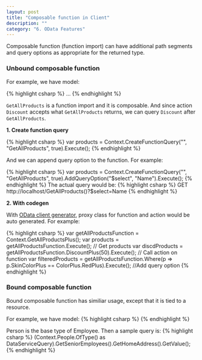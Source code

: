```yaml
---
layout: post
title: "Composable function in Client"
description: ""
category: "6. OData Features"
---
```


Composable function (function import) can have additional path segments and query options as appropriate for the returned type.
### Unbound composable function
For example, we have model:

{% highlight csharp %}
<Function Name="GetAllProducts" IsComposable="true">
  <ReturnType Type="Collection(NS.Product)" Nullable="false" />
</Function>
<Action Name="Discount" IsBound="true" EntitySetPath="products">
  <Parameter Name="products" Type="Collection(NS.Product)" Nullable="false" />
  <Parameter Name="percentage" Type="Edm.Int32" Nullable="false" />
  <ReturnType Type="Collection(NS.Product)" Nullable="false" />
</Action>
...
<FunctionImport Name="GetAllProducts" Function="NS.GetAllProducts" EntitySet="Products" IncludeInServiceDocument="true" />
{% endhighlight %}

`GetAllProducts` is a function import and it is composable. And since action `Discount` accepts what `GetAllProducts` returns, we can query `Discount` after `GetAllProducts`.

<strong>1. Create function query</strong>

{% highlight csharp %}
var products = Context.CreateFunctionQuery<Product>("", "GetAllProducts", true).Execute();
{% endhighlight %}

And we can append query option to the function. For example:

{% highlight csharp %}
var products = Context.CreateFunctionQuery<ProductPlus>("", "GetAllProducts", true).AddQueryOption("$select", "Name").Execute();
{% endhighlight %}
The actual query would be:
{% highlight csharp %}
GET http://localhost/GetAllProducts()?$select=Name
{% endhighlight %}

<strong>2. With codegen</strong>

With [OData client generator](http://blogs.msdn.com/b/odatateam/archive/2014/03/12/how-to-use-odata-client-code-generator-to-generate-client-side-proxy-class.aspx), proxy class for function and action would be auto generated.
For example:

{% highlight csharp %}
var getAllProductsFunction = Context.GetAllProductsPlus();
var products = getAllProductsFunction.Execute();   // Get products 
var discdProducts = getAllProductsFunction.DiscountPlus(50).Execute();   // Call action on function
var filteredProducts = getAllProductsFunction.Where(p => p.SkinColorPlus == ColorPlus.RedPlus).Execute();   //Add query option 
{% endhighlight %}

### Bound composable function

Bound composable function has similiar usage, except that it is tied to a resource.

For example, we have model:
{% highlight csharp %}
<Function Name="GetSeniorEmployees" IsBound="true" EntitySetPath="People" IsComposable="true">
    <Parameter Name="employees" Type="Collection(NS.Employee)" Nullable="false" />
    <ReturnType Type="NS.Employee" />
</Function>
<Function Name="GetHomeAddress" IsBound="true" IsComposable="true">
    <Parameter Name="person" Type="NS.Person" Nullable="false" />
    <ReturnType Type="NS.HomeAddress" Nullable="false" />
</Function>
{% endhighlight %}

Person is the base type of Employee. 
Then a sample query is:
{% highlight csharp %}
(Context.People.OfType<Employee>() as DataServiceQuery<Employee>).GetSeniorEmployees().GetHomeAddress().GetValue();
{% endhighlight %}
